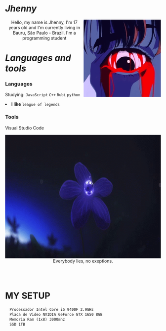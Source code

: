 #                                                                    *Jhenny*

<img align="right" alt="GIF" height="250" width="250"  src="https://github.com/gxthshawty/gxthshawty/blob/main/tumblr_80c1a8796e2f9f853d40a003a2ae0c08_2102b41d_500.gif" />

<p align="center">Hello, my name is Jhenny, I'm 17 years old and I'm currently living in Bauru, São Paulo - Brazil. I'm a programming student</p>

#                                                                    *Languages and tools*

### Languages
  Studying: <code>JavaScript</code>
 <code>C++</code>
 <code>Rubi</code>
 <code>python</code>
  <li><strong>I like</strong> <code>league of legends</code>


    
    
### Tools
  Visual Studio Code



<img align="right" alt="GIF" height="400" width="800" src="https://github.com/gxthshawty/gxthshawty/blob/main/anime-aesthetic%20(1).gif" />
<br>
<p align="center"> Everybody lies, no exeptions.
</p>
<br><br>

#                                                                    **MY SETUP**

      Processador Intel Core i5 9400F 2.9GHz
      Placa de Video NVIDIA GeForce GTX 1650 8GB
      Memoria Ram (1x8) 3000mhz
      SSD 1TB
